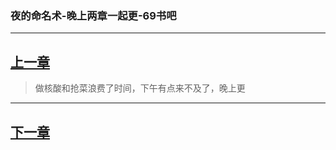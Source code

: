 ### 夜的命名术-晚上两章一起更-69书吧

--------
[上一章](./91172e11e83a1482908bb6ecd4b82c00.md)
--------


>
>
>
>做核酸和抢菜浪费了时间，下午有点来不及了，晚上更
>
>

--------
[下一章](./5ff3eb276c08a8368df9f715b620d116.md)
--------
